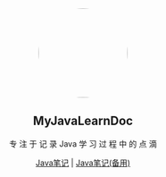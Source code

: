 <div align="center">
  <img width="160px" style="border-radius:50%" bor src="https://i.vgy.me/GPooJT.png">
  <h2 align="center">
    MyJavaLearnDoc
  </h2>
  <p align="center">
    专 注 于 记 录 Java 学 习 过 程 中 的 点 滴 
  </p> 
  
  <p align="center">
    <a href="https://13roky.github.io/JavaLearnDoc/" target="_blank">Java笔记</a> | 
    <a href="https://broky-dev.gitee.io/myjavalearndoc/" target="_blank">Java笔记(备用)</a>

  <!--[文档](https://13roky.github.io/JavaLearnDoc/) | [演示](https://broky-dev.gitee.io/myjavalearndoc)-->

</div>
